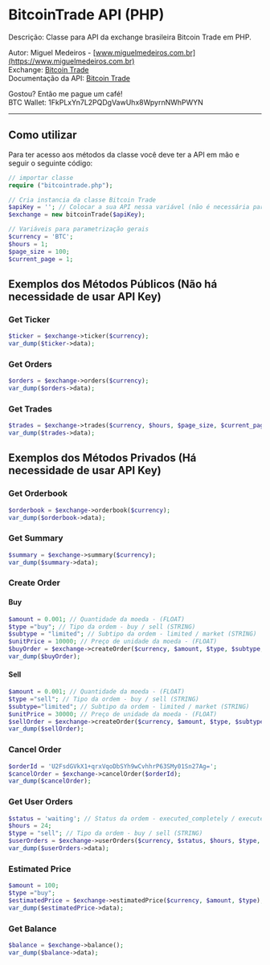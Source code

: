 # BitcoinTrade API (PHP)
Descrição: Classe para API da exchange brasileira Bitcoin Trade em PHP.

Autor: Miguel Medeiros - [www.miguelmedeiros.com.br](https://www.miguelmedeiros.com.br)<br />
Exchange: [Bitcoin Trade](https://www.bitcointrade.com.br/)<br />
Documentação da API: [Bitcoin Trade](https://apidocs.bitcointrade.com.br/)

Gostou? Então me pague um café!<br/>
BTC Wallet: 1FkPLxYn7L2PQDgVawUhx8WpyrnNWhPWYN

---

## Como utilizar
Para ter acesso aos métodos da classe você deve ter a API em mão e seguir o seguinte código:
```php
// importar classe
require ("bitcointrade.php");

// Cria instancia da classe Bitcoin Trade
$apiKey = ''; // Colocar a sua API nessa variável (não é necessária para os métodos públicos)
$exchange = new bitcoinTrade($apiKey);

// Variáveis para parametrização gerais
$currency = 'BTC';
$hours = 1;
$page_size = 100;
$current_page = 1;   
```
## Exemplos dos Métodos Públicos (Não há necessidade de usar API Key)
### Get Ticker
```php
$ticker = $exchange->ticker($currency);
var_dump($ticker->data);
```

### Get Orders
```php
$orders = $exchange->orders($currency);
var_dump($orders->data);
```

### Get Trades
```php
$trades = $exchange->trades($currency, $hours, $page_size, $current_page);
var_dump($trades->data);
```

## Exemplos dos Métodos Privados (Há necessidade de usar API Key)
### Get Orderbook
```php
$orderbook = $exchange->orderbook($currency);
var_dump($orderbook->data);
```

### Get Summary
```php
$summary = $exchange->summary($currency);
var_dump($summary->data);
```

### Create Order
#### Buy
```php
$amount = 0.001; // Quantidade da moeda - (FLOAT)
$type ="buy"; // Tipo da ordem - buy / sell (STRING)
$subtype = "limited"; // Subtipo da ordem - limited / market (STRING)
$unitPrice = 10000; // Preço de unidade da moeda - (FLOAT)
$buyOrder = $exchange->createOrder($currency, $amount, $type, $subtype, $unitPrice);
var_dump($buyOrder);
```

#### Sell
```php
$amount = 0.001; // Quantidade da moeda - (FLOAT)
$type ="sell"; // Tipo da ordem - buy / sell (STRING)
$subtype="limited"; // Subtipo da ordem - limited / market (STRING)
$unitPrice = 30000; // Preço de unidade da moeda - (FLOAT)
$sellOrder = $exchange->createOrder($currency, $amount, $type, $subtype, $unitPrice);
var_dump($sellOrder);
```

### Cancel Order
```php
$orderId = 'U2FsdGVkX1+qrxVqoDbSYh9wCvhhrP63SMy01Sn27Ag=';
$cancelOrder = $exchange->cancelOrder($orderId);
var_dump($cancelOrder);
```

### Get User Orders
```php
$status = 'waiting'; // Status da ordem - executed_completely / executed_partially / waiting / canceled (STRING)
$hours = 24;
$type = "sell"; // Tipo da ordem - buy / sell (STRING)
$userOrders = $exchange->userOrders($currency, $status, $hours, $type, $page_size, $current_page);
var_dump($userOrders->data);
```

### Estimated Price
```php
$amount = 100;
$type ="buy";
$estimatedPrice = $exchange->estimatedPrice($currency, $amount, $type);
var_dump($estimatedPrice->data);
```

### Get Balance
```php
$balance = $exchange->balance();
var_dump($balance->data);
```